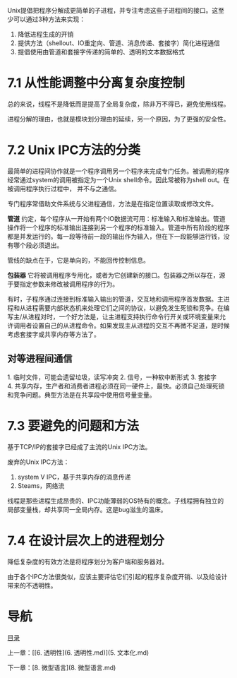 Unix提倡把程序分解成更简单的子进程，并专注考虑这些子进程间的接口。这至少可以通过3种方法来实现：

1. 降低进程生成的开销
2. 提供方法（shellout、IO重定向、管道、消息传递、套接字）简化进程通信
3. 提倡使用由管道和套接字传递的简单的、透明的文本数据格式

# 7.1 从性能调整中分离复杂度控制

总的来说，线程不是降低而是提高了全局复杂度，除非万不得已，避免使用线程。

进程分解的理由，也就是模块划分理由的延续，另一个原因，为了更强的安全性。

# 7.2 Unix IPC方法的分类

最简单的进程间协作就是一个程序调用另一个程序来完成专门任务。被调用的程序经常通过system的调用被指定为一个Unix shell命令。因此常被称为shell out。在被调用程序执行过程中， 并不与之通信。

专门程序常借助文件系统与父进程通信，方法是在指定位置读取或修改文件。

**管道** 约定，每个程序从一开始有两个IO数据流可用：标准输入和标准输出。管道操作将一个程序的标准输出连接到另一个程序的标准输入。管道中所有阶段的程序都是并发运行的。每一段等待前一段的输出作为输入，但在下一段能够运行钱，没有哪个段必须退出。

管线的缺点在于，它是单向的，不能回传控制信息。

**包装器** 它将被调用程序专用化，或者为它创建新的接口。包装器之所以存在，源于要指定参数来修改被调用程序的行为。

有时，子程序通过连接到标准输入输出的管道，交互地和调用程序首发数据。主进程和从进程需要内部状态机来处理它们之间的协议，以避免发生死锁和竞争。在编写主/从进程对时，一个好方法是，让主进程支持执行命令行开关或环境变量来允许调用者设置自己的从进程命令。如果发现主从进程的交互不再微不足道，是时候考虑套接字或共享内存等方法了。

## 对等进程间通信

1. 临时文件，可能会遗留垃圾，读写冲突
2. 信号，一种软中断形式
3. 套接字
4. 共享内存，生产者和消费者进程必须在同一硬件上，最快。必须自己处理死锁和竞争问题。典型方法是在共享段中使用信号量变量。

# 7.3 要避免的问题和方法

基于TCP/IP的套接字已经成了主流的Unix IPC方法。 

废弃的Unix IPC方法：

1. system V IPC，基于共享内存的消息传递
2. Steams，网络流

线程是那些进程生成昂贵的、IPC功能薄弱的OS特有的概念。子线程拥有独立的局部变量栈，却共享同一全局内存。这是bug滋生的温床。

# 7.4 在设计层次上的进程划分

降低复杂度的有效方法是将程序划分为客户端和服务器对。

由于各个IPC方法很类似，应该主要评估它们引起的程序复杂度开销、以及给设计带来的不透明性。

# 导航

[目录](README.md)

上一章：[[6. 透明性](6. 透明性.md)](5. 文本化.md)

下一章：[8. 微型语言](8. 微型语言.md)

